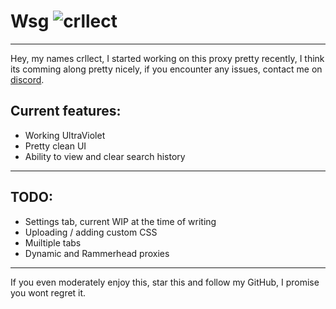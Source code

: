 # **__Wsg__**  <img src="https://komarev.com/ghpvc/?username=crllect&color=e70052&style=for-the-badge&label=Bugs+In+My+Code" alt="crllect" />
---
<!-- used colors: 24410c, e70052, 25252a, 141414, ce244c -->
Hey, my names crllect, I started working on this proxy pretty recently, I think its comming along pretty nicely, if you encounter any issues, contact me on [discord](https://discord.com/users/713488984596021291).

## Current features:
 - Working UltraViolet
 - Pretty clean UI
 - Ability to view and clear search history
---
## TODO:
 - Settings tab, current WIP at the time of writing
 - Uploading / adding custom CSS
 - Muiltiple tabs
 - Dynamic and Rammerhead proxies
---
If you even moderately enjoy this, star this and follow my GitHub, I promise you wont regret it.